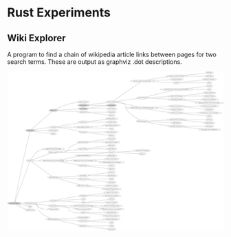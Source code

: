 # Rust Experiments

## Wiki Explorer

A program to find a chain of wikipedia article links between pages for two search terms. These
are output as graphviz .dot descriptions.

![[Boeing AH-64 Apache](https://en.wikipedia.org/wiki/Boeing_AH-64_Apache) to [Shattered Sword](https://en.wikipedia.org/wiki/Shattered_Sword)](./examples/wiki.png)
